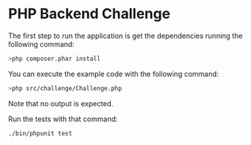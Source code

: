 # PHP Backend Challenge

The first step to run the application is get the dependencies running the following command:

```bash
>php composer.phar install
```

You can execute the example code with the following command:

```bash
>php src/challenge/Challenge.php
```

Note that no output is expected.

Run the tests with that command:

```bash
./bin/phpunit test
```

